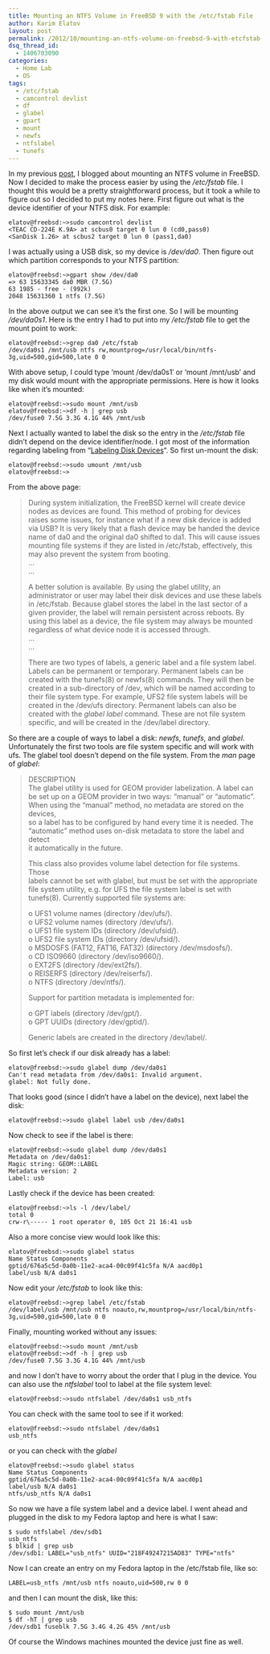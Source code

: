 ```yaml
---
title: Mounting an NTFS Volume in FreeBSD 9 with the /etc/fstab File
author: Karim Elatov
layout: post
permalink: /2012/10/mounting-an-ntfs-volume-on-freebsd-9-with-etcfstab-file/
dsq_thread_id:
  - 1406703090
categories:
  - Home Lab
  - OS
tags:
  - /etc/fstab
  - camcontrol devlist
  - df
  - glabel
  - gpart
  - mount
  - newfs
  - ntfslabel
  - tunefs
---
```

In my previous <a href="http://virtuallyhyper.com/2012/10/mounting-an-ntfs-disk-in-write-mode-in-freebsd-9/" onclick="javascript:_gaq.push(['_trackEvent','outbound-article','http://virtuallyhyper.com/2012/10/mounting-an-ntfs-disk-in-write-mode-in-freebsd-9/']);">post</a>, I blogged about mounting an NTFS volume in FreeBSD. Now I decided to make the process easier by using the */etc/fstab* file. I thought this would be a pretty straightforward process, but it took a while to figure out so I decided to put my notes here. First figure out what is the device identifier of your NTFS disk. For example:

	  
	elatov@freebsd:~>sudo camcontrol devlist  
	<TEAC CD-224E K.9A> at scbus0 target 0 lun 0 (cd0,pass0)  
	<SanDisk 1.26> at scbus2 target 0 lun 0 (pass1,da0)  
	

I was actually using a USB disk, so my device is */dev/da0*. Then figure out which partition corresponds to your NTFS partition:

	  
	elatov@freebsd:~>gpart show /dev/da0  
	=> 63 15633345 da0 MBR (7.5G)  
	63 1985 - free - (992k)  
	2048 15631360 1 ntfs (7.5G)  
	

In the above output we can see it&#8217;s the first one. So I will be mounting */dev/da0s1*. Here is the entry I had to put into my */etc/fstab* file to get the mount point to work:

	  
	elatov@freebsd:~>grep da0 /etc/fstab  
	/dev/da0s1 /mnt/usb ntfs rw,mountprog=/usr/local/bin/ntfs-3g,uid=500,gid=500,late 0 0  
	

With above setup, I could type &#8216;mount /dev/da0s1&#8242; or &#8216;mount /mnt/usb&#8217; and my disk would mount with the appropriate permissions. Here is how it looks like when it&#8217;s mounted:

	  
	elatov@freebsd:~>sudo mount /mnt/usb  
	elatov@freebsd:~>df -h | grep usb  
	/dev/fuse0 7.5G 3.3G 4.1G 44% /mnt/usb  
	

Next I actually wanted to label the disk so the entry in the */etc/fstab* file didn&#8217;t depend on the device identifier/node. I got most of the information regarding labeling from &#8220;<a href="http://www.freebsd.org/doc/handbook/geom-glabel.html" onclick="javascript:_gaq.push(['_trackEvent','outbound-article','http://www.freebsd.org/doc/handbook/geom-glabel.html']);">Labeling Disk Devices</a>&#8220;. So first un-mount the disk:

	  
	elatov@freebsd:~>sudo umount /mnt/usb  
	elatov@freebsd:~>  
	

From the above page:

> During system initialization, the FreeBSD kernel will create device nodes as devices are found. This method of probing for devices raises some issues, for instance what if a new disk device is added via USB? It is very likely that a flash device may be handed the device name of da0 and the original da0 shifted to da1. This will cause issues mounting file systems if they are listed in /etc/fstab, effectively, this may also prevent the system from booting.  
> &#8230;  
> &#8230;
> 
> A better solution is available. By using the glabel utility, an administrator or user may label their disk devices and use these labels in /etc/fstab. Because glabel stores the label in the last sector of a given provider, the label will remain persistent across reboots. By using this label as a device, the file system may always be mounted regardless of what device node it is accessed through.  
> &#8230;  
> &#8230;
> 
> There are two types of labels, a generic label and a file system label. Labels can be permanent or temporary. Permanent labels can be created with the tunefs(8) or newfs(8) commands. They will then be created in a sub-directory of /dev, which will be named according to their file system type. For example, UFS2 file system labels will be created in the /dev/ufs directory. Permanent labels can also be created with the *glabel label* command. These are not file system specific, and will be created in the /dev/label directory. 

So there are a couple of ways to label a disk: *newfs*, *tunefs*, and *glabel*. Unfortunately the first two tools are file system specific and will work with ufs. The glabel tool doesn&#8217;t depend on the file system. From the *man* page of *glabel*:

> DESCRIPTION  
> The glabel utility is used for GEOM provider labelization. A label can  
> be set up on a GEOM provider in two ways: &#8220;manual&#8221; or &#8220;automatic&#8221;.  
> When using the &#8220;manual&#8221; method, no metadata are stored on the devices,  
> so a label has to be configured by hand every time it is needed. The  
> &#8220;automatic&#8221; method uses on-disk metadata to store the label and detect  
> it automatically in the future.
> 
> This class also provides volume label detection for file systems. Those  
> labels cannot be set with glabel, but must be set with the appropriate  
> file system utility, e.g. for UFS the file system label is set with  
> tunefs(8). Currently supported file systems are:
> 
> o UFS1 volume names (directory /dev/ufs/).  
> o UFS2 volume names (directory /dev/ufs/).  
> o UFS1 file system IDs (directory /dev/ufsid/).  
> o UFS2 file system IDs (directory /dev/ufsid/).  
> o MSDOSFS (FAT12, FAT16, FAT32) (directory /dev/msdosfs/).  
> o CD ISO9660 (directory /dev/iso9660/).  
> o EXT2FS (directory /dev/ext2fs/).  
> o REISERFS (directory /dev/reiserfs/).  
> o NTFS (directory /dev/ntfs/).
> 
> Support for partition metadata is implemented for:
> 
> o GPT labels (directory /dev/gpt/).  
> o GPT UUIDs (directory /dev/gptid/).
> 
> Generic labels are created in the directory /dev/label/. 

So first let&#8217;s check if our disk already has a label:

	  
	elatov@freebsd:~>sudo glabel dump /dev/da0s1  
	Can't read metadata from /dev/da0s1: Invalid argument.  
	glabel: Not fully done.  
	

That looks good (since I didn&#8217;t have a label on the device), next label the disk:

	  
	elatov@freebsd:~>sudo glabel label usb /dev/da0s1  
	

Now check to see if the label is there:

	  
	elatov@freebsd:~>sudo glabel dump /dev/da0s1  
	Metadata on /dev/da0s1:  
	Magic string: GEOM::LABEL  
	Metadata version: 2  
	Label: usb  
	

Lastly check if the device has been created:

	  
	elatov@freebsd:~>ls -l /dev/label/  
	total 0  
	crw-r\----- 1 root operator 0, 105 Oct 21 16:41 usb  
	

Also a more concise view would look like this:

	  
	elatov@freebsd:~>sudo glabel status  
	Name Status Components  
	gptid/676a5c5d-0a0b-11e2-aca4-00c09f41c5fa N/A aacd0p1  
	label/usb N/A da0s1  
	

Now edit your */etc/fstab* to look like this:

	  
	elatov@freebsd:~>grep label /etc/fstab  
	/dev/label/usb /mnt/usb ntfs noauto,rw,mountprog=/usr/local/bin/ntfs-3g,uid=500,gid=500,late 0 0  
	

Finally, mounting worked without any issues:

	  
	elatov@freebsd:~>sudo mount /mnt/usb  
	elatov@freebsd:~>df -h | grep usb  
	/dev/fuse0 7.5G 3.3G 4.1G 44% /mnt/usb  
	

and now I don&#8217;t have to worry about the order that I plug in the device. You can also use the *ntfslabel* tool to label at the file system level:

	  
	elatov@freebsd:~>sudo ntfslabel /dev/da0s1 usb_ntfs  
	

You can check with the same tool to see if it worked:

	  
	elatov@freebsd:~>sudo ntfslabel /dev/da0s1  
	usb_ntfs  
	

or you can check with the *glabel*

	  
	elatov@freebsd:~>sudo glabel status  
	Name Status Components  
	gptid/676a5c5d-0a0b-11e2-aca4-00c09f41c5fa N/A aacd0p1  
	label/usb N/A da0s1  
	ntfs/usb_ntfs N/A da0s1  
	

So now we have a file system label and a device label. I went ahead and plugged in the disk to my Fedora laptop and here is what I saw:

	  
	$ sudo ntfslabel /dev/sdb1  
	usb_ntfs  
	$ blkid | grep usb  
	/dev/sdb1: LABEL="usb_ntfs" UUID="218F49247215AD83" TYPE="ntfs"  
	

Now I can create an entry on my Fedora laptop in the /etc/fstab file, like so:

	  
	LABEL=usb_ntfs /mnt/usb ntfs noauto,uid=500,rw 0 0  
	

and then I can mount the disk, like this:

	  
	$ sudo mount /mnt/usb  
	$ df -hT | grep usb  
	/dev/sdb1 fuseblk 7.5G 3.4G 4.2G 45% /mnt/usb  
	

Of course the Windows machines mounted the device just fine as well. 

<p class="wp-flattr-button">
  <a class="FlattrButton" style="display:none;" href="http://virtuallyhyper.com/2012/10/mounting-an-ntfs-volume-on-freebsd-9-with-etcfstab-file/" title=" Mounting an NTFS Volume in FreeBSD 9 with the /etc/fstab File" rev="flattr;uid:virtuallyhyper;language:en_GB;category:text;tags:/etc/fstab,camcontrol devlist,df,glabel,gpart,mount,newfs,ntfslabel,tunefs,blog;button:compact;">In my previous post, I blogged about mounting an NTFS volume in FreeBSD. Now I decided to make the process easier by using the /etc/fstab file. I thought this would...</a>
</p>